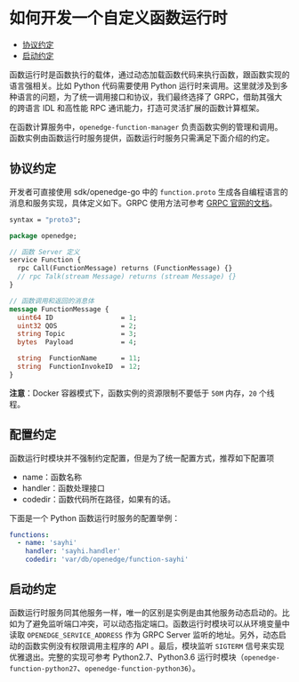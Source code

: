 # 如何开发一个自定义函数运行时

- [协议约定](#协议约定)
- [启动约定](#启动约定)

函数运行时是函数执行的载体，通过动态加载函数代码来执行函数，跟函数实现的语言强相关。比如 Python 代码需要使用 Python 运行时来调用。这里就涉及到多种语言的问题，为了统一调用接口和协议，我们最终选择了 GRPC，借助其强大的跨语言 IDL 和高性能 RPC 通讯能力，打造可灵活扩展的函数计算框架。

在函数计算服务中，`openedge-function-manager` 负责函数实例的管理和调用。函数实例由函数运行时服务提供，函数运行时服务只需满足下面介绍的约定。

## 协议约定

开发者可直接使用 sdk/openedge-go 中的 `function.proto` 生成各自编程语言的消息和服务实现，具体定义如下。GRPC 使用方法可参考 [GRPC 官网的文档](https://grpc.io/docs/quickstart/go.html)。

```proto
syntax = "proto3";

package openedge;

// 函数 Server 定义
service Function {
  rpc Call(FunctionMessage) returns (FunctionMessage) {}
  // rpc Talk(stream Message) returns (stream Message) {}
}

// 函数调用和返回的消息体
message FunctionMessage {
  uint64 ID                 = 1;
  uint32 QOS                = 2;
  string Topic              = 3;
  bytes  Payload            = 4;

  string  FunctionName      = 11;
  string  FunctionInvokeID  = 12;
}
```

**注意**：Docker 容器模式下，函数实例的资源限制不要低于 `50M` 内存，`20` 个线程。

## 配置约定

函数运行时模块并不强制约定配置，但是为了统一配置方式，推荐如下配置项

- name：函数名称
- handler：函数处理接口
- codedir：函数代码所在路径，如果有的话。

下面是一个 Python 函数运行时服务的配置举例：

```yaml
functions:
  - name: 'sayhi'
    handler: 'sayhi.handler'
    codedir: 'var/db/openedge/function-sayhi'
```

## 启动约定

函数运行时服务同其他服务一样，唯一的区别是实例是由其他服务动态启动的。比如为了避免监听端口冲突，可以动态指定端口。函数运行时模块可以从环境变量中读取 `OPENEDGE_SERVICE_ADDRESS` 作为 GRPC Server 监听的地址。另外，动态启动的函数实例没有权限调用主程序的 API 。最后，模块监听 `SIGTERM` 信号来实现优雅退出。完整的实现可参考 Python2.7、Python3.6 运行时模块（`openedge-function-python27`、`openedge-function-python36`）。
